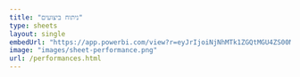 ```yaml
---
title: "ניתוח ביצועים"
type: sheets
layout: single
embedUrl: "https://app.powerbi.com/view?r=eyJrIjoiNjNhMTk1ZGQtMGU4ZS00MjQ5LWI5YWQtNDQ5NWRiZmE1YTRmIiwidCI6ImU2MjgyMmM4LTljMzAtNGUyNC05NWQ2LWEwMjNjMjY1MjA4MSIsImMiOjl9"
image: "images/sheet-performance.png"
url: /performances.html
---
```

